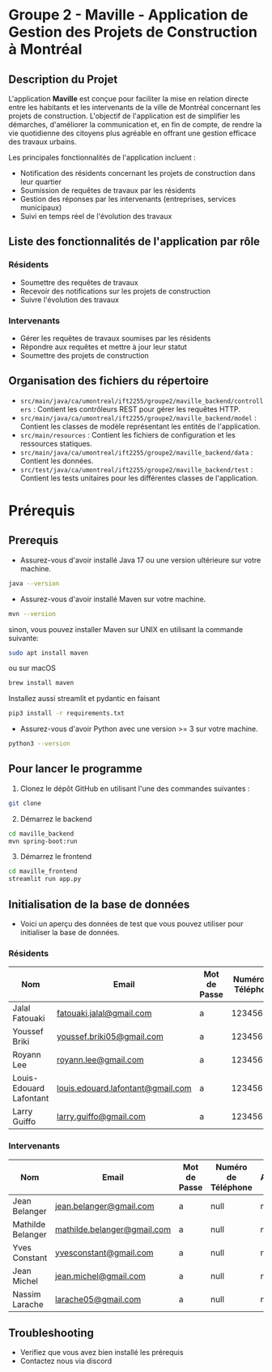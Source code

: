 # Groupe 2 - Maville - Application de Gestion des Projets de Construction à Montréal

## Description du Projet

L'application **Maville** est conçue pour faciliter la mise en relation directe entre les habitants et les intervenants de la ville de Montréal concernant les projets de construction. L'objectif de l'application est de simplifier les démarches, d'améliorer la communication et, en fin de compte, de rendre la vie quotidienne des citoyens plus agréable en offrant une gestion efficace des travaux urbains.

Les principales fonctionnalités de l'application incluent :

- Notification des résidents concernant les projets de construction dans leur quartier
- Soumission de requêtes de travaux par les résidents
- Gestion des réponses par les intervenants (entreprises, services municipaux)
- Suivi en temps réel de l'évolution des travaux

## Liste des fonctionnalités de l'application par rôle

### Résidents
- Soumettre des requêtes de travaux
- Recevoir des notifications sur les projets de construction
- Suivre l'évolution des travaux

### Intervenants
- Gérer les requêtes de travaux soumises par les résidents
- Répondre aux requêtes et mettre à jour leur statut
- Soumettre des projets de construction

## Organisation des fichiers du répertoire

- `src/main/java/ca/umontreal/ift2255/groupe2/maville_backend/controllers` : Contient les contrôleurs REST pour gérer les requêtes HTTP.
- `src/main/java/ca/umontreal/ift2255/groupe2/maville_backend/model` : Contient les classes de modèle représentant les entités de l'application.
- `src/main/resources` : Contient les fichiers de configuration et les ressources statiques.
- `src/main/java/ca/umontreal/ift2255/groupe2/maville_backend/data` : Contient les données.
- `src/test/java/ca/umontreal/ift2255/groupe2/maville_backend/test` : Contient les tests unitaires pour les différentes classes de l'application.


# Prérequis

## Prerequis
- Assurez-vous d'avoir installé Java 17 ou une version ultérieure sur votre machine. 
```bash
java --version
```
- Assurez-vous d'avoir installé Maven sur votre machine.
```bash
mvn --version
```

sinon, vous pouvez installer Maven sur UNIX en utilisant la commande suivante:

```bash
sudo apt install maven
```

ou sur macOS

```bash
brew install maven
```
Installez aussi streamlit et pydantic en faisant

```bash
pip3 install -r requirements.txt
```
- Assurez-vous d'avoir Python avec une version >= 3 sur votre machine.
```bash
python3 --version
```

## Pour lancer le programme

1. Clonez le dépôt GitHub en utilisant l'une des commandes suivantes :

```bash
git clone
```


2. Démarrez le backend 

```bash
cd maville_backend
mvn spring-boot:run 
```
3. Démarrez le frontend 

```bash
cd maville_frontend
streamlit run app.py
```

## Initialisation de la base de données

- Voici un aperçu des données de test que vous pouvez utiliser pour initialiser la base de données.
### Résidents
| Nom                     | Email                        | Mot de Passe | Numéro de Téléphone | Adresse             | Code Postal | Date de Naissance | Rôle      |
|-------------------------|------------------------------|--------------|----------------------|---------------------|-------------|-------------------|-----------|
| Jalal Fatouaki          | fatouaki.jalal@gmail.com     | a            | 123456789            | L'ile perrot        | j7v 0a4     | 2005-10-31        | Résident  |
| Youssef Briki           | youssef.briki05@gmail.com    | a            | 123456789            | L'ile perrot        | j7v 0a4     | 2005-10-01        | Résident  |
| Royann Lee              | royann.lee@gmail.com         | a            | 123456789            | Montreal            | h3a 0d3     | 2005-10-01        | Résident  |
| Louis-Edouard Lafontant | louis.edouard.lafontant@gmail.com | a        | 123456789            | Montreal            | h3a 0d3     | 2005-10-01        | Résident  |
| Larry Guiffo            | larry.guiffo@gmail.com       | a            | 123456789            | Montreal            | h3a 0d3     | 2005-10-01        | Résident  |

### Intervenants

| Nom               | Email                    | Mot de Passe | Numéro de Téléphone | Adresse | Code Postal | ID Ville | Rôle          |
|-------------------|--------------------------|--------------|----------------------|---------|-------------|----------|---------------|
| Jean Belanger     | jean.belanger@gmail.com  | a            | null                 | null    | null        | 0        | Intervenant   |
| Mathilde Belanger | mathilde.belanger@gmail.com | a         | null                 | null    | null        | 0        | Intervenant   |
| Yves Constant     | yvesconstant@gmail.com   | a            | null                 | null    | null        | 0        | Intervenant   |
| Jean Michel       | jean.michel@gmail.com    | a            | null                 | null    | null        | 0        | Intervenant   |
| Nassim Larache    | larache05@gmail.com      | a            | null                 | null    | null        | 0        | Intervenant   |
## Troubleshooting


- Verifiez que vous avez bien installé les prérequis
- Contactez nous via discord
